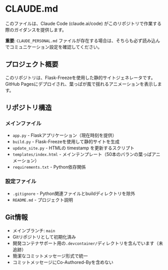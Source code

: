 # CLAUDE.md

このファイルは、Claude Code (claude.ai/code) がこのリポジトリで作業する際のガイダンスを提供します。

**重要**: `CLAUDE_PERSONAL.md` ファイルが存在する場合は、そちらも必ず読み込んでコミュニケーション設定を確認してください。

## プロジェクト概要

このリポジトリは、Flask-Freezeを使用した静的サイトジェネレータです。GitHub Pagesにデプロイされ、葉っぱが風で揺れるアニメーションを表示します。

## リポジトリ構造

### メインファイル
- `app.py` - Flaskアプリケーション（現在時刻を提供）
- `build.py` - Flask-Freezeを使用して静的サイトを生成
- `update_site.py` - HTMLの timestamp を更新するスクリプト
- `templates/index.html` - メインテンプレート（50本のバランの葉っぱアニメーション）
- `requirements.txt` - Python依存関係

### 設定ファイル
- `.gitignore` - Python関連ファイルとbuildディレクトリを除外
- `README.md` - プロジェクト説明

## Git情報

- メインブランチ: `main`
- Gitリポジトリとして初期化済み
- 開発コンテナサポート用の`.devcontainer/`ディレクトリを含んでいます（未追跡）
- 簡潔なコミットメッセージ形式で統一
- コミットメッセージにCo-Authored-Byを含めない
